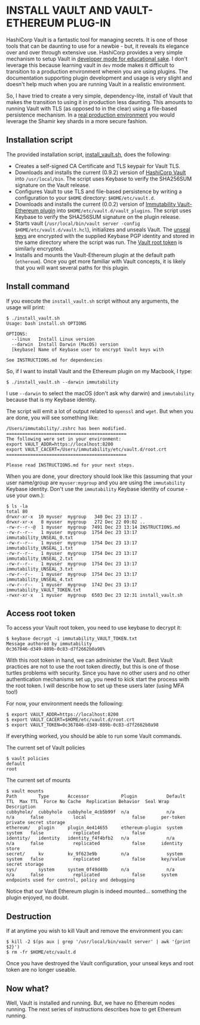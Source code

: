 # INSTALL VAULT AND VAULT-ETHEREUM PLUG-IN

HashiCorp Vault is a fantastic tool for managing secrets. It is one of those tools that can be daunting to use for a newbie - but, it reveals its elegance over and over through extensive use. HashiCorp provides a very simple mechanism to setup Vault in [developer mode for educational sake](https://www.vaultproject.io/docs/concepts/dev-server.html). I don't leverage this because learning vault in `dev` mode makes it difficult to transition to a production environment wherein you are using plugins. The documentation supporting plugin development and usage is very slight and doesn't help much when you are running Vault in a realistic environment.

So, I have tried to create a very simple, dependency-lite, install of Vault that makes the transition to using it in production less daunting. This amounts to running Vault with TLS (as opposed to in the clear) using a file-based persistence mechanism. In a [real production environment](https://www.vaultproject.io/guides/production.html) you would leverage the Shamir key shards in a more secure fashion.

## Installation script

The provided installation script, [install_vault.sh](/scripts/install_vault.sh), does the following:

* Creates a self-signed CA Certificate and TLS keypair for Vault TLS.
* Downloads and installs the current (0.9.2) version of [HashiCorp Vault](https://www.vaultproject.io/downloads.html) into `/usr/local/bin`. The script uses Keybase to verify the SHA256SUM signature on the Vault release.
* Configures Vault to use TLS and file-based persistence by writing a configuration to your `$HOME` directory: `$HOME/etc/vault.d`.
* Downloads and installs the current (0.0.2) version of [Immutability Vault-Ethereum plugin](https://github.com/immutability-io/vault-ethereum/releases) into `$HOME/etc/vault.d/vault_plugins`. The script uses Keybase to verify the SHA256SUM signature on the plugin release.
* Starts vault (`/usr/local/bin/vault server -config $HOME/etc/vault.d/vault.hcl`), initializes and unseals Vault. The [unseal keys](https://www.vaultproject.io/docs/concepts/seal.html) are encrypted with the supplied Keybase PGP identity and stored in the same directory where the script was run. The [Vault root token](https://www.vaultproject.io/docs/concepts/tokens.html#root-tokens) is similarly encrypted.
* Installs and mounts the Vault-Ethereum plugin at the default path (`ethereum`). Once you get more familiar with Vault concepts, it is likely that you will want several paths for this plugin.

## Install command

If you execute the `install_vault.sh` script without any arguments, the usage will print:

```
$ ./install_vault.sh
Usage: bash install.sh OPTIONS

OPTIONS:
  --linux	Install Linux version
  --darwin	Install Darwin (MacOS) version
  [keybase]	Name of Keybase user to encrypt Vault keys with

See INSTRUCTIONS.md for dependencies
```

So, if I want to install Vault and the Ethereum plugin on my Macbook, I type:

```
$ ./install_vault.sh --darwin immutability
```

I use `--darwin` to select the macOS (don't ask why darwin) and `immutability` because that is my Keybase identity.

The script will emit a lot of output related to `openssl` and `wget`. But when you are done, you will see something like:

```
/Users/immutability/.zshrc has been modified.
=============================================
The following were set in your environment:
export VAULT_ADDR=https://localhost:8200
export VAULT_CACERT=/Users/immutability/etc/vault.d/root.crt
=============================================

Please read INSTRUCTIONS.md for your next steps.

```
When you are done, your directory should look like this (assuming that your user name/group are `myuser:mygroup` and you are using the `immutability` Keybase identity. Don't use the `immutability` Keybase identity of course - use your own.):

```
$ ls -la
total 80
drwxr-xr-x  10 myuser  mygroup   340 Dec 23 13:17 .
drwxr-xr-x   8 myuser  mygroup   272 Dec 22 09:02 ..
-rw-r--r--@  1 myuser  mygroup  7491 Dec 23 13:14 INSTRUCTIONS.md
-rw-r--r--   1 myuser  mygroup  1754 Dec 23 13:17 immutability_UNSEAL_0.txt
-rw-r--r--   1 myuser  mygroup  1754 Dec 23 13:17 immutability_UNSEAL_1.txt
-rw-r--r--   1 myuser  mygroup  1754 Dec 23 13:17 immutability_UNSEAL_2.txt
-rw-r--r--   1 myuser  mygroup  1754 Dec 23 13:17 immutability_UNSEAL_3.txt
-rw-r--r--   1 myuser  mygroup  1754 Dec 23 13:17 immutability_UNSEAL_4.txt
-rw-r--r--   1 myuser  mygroup  1742 Dec 23 13:17 immutability_VAULT_TOKEN.txt
-rwxr-xr-x   1 myuser  mygroup  6503 Dec 23 12:31 install_vault.sh
```

## Access root token

To access your Vault root token, you need to use keybase to decrypt it:

```
$ keybase decrypt -i immutability_VAULT_TOKEN.txt
Message authored by immutability
0c367846-d349-889b-0c83-d7f2662b0a98%

```
With this root token in hand, we can administer the Vault. Best Vault practices are not to use the root token directly, but this is one of those turtles problems with security. Since you have no other users and no other authentication mechanisms set up, you need to kick start the process with the root token. I will describe how to set up these users later (using MFA too!)

For now, your environment needs the following:

```
$ export VAULT_ADDR=https://localhost:8200
$ export VAULT_CACERT=$HOME/etc/vault.d/root.crt
$ export VAULT_TOKEN=0c367846-d349-889b-0c83-d7f2662b0a98
```

If everything worked, you should be able to run some Vault commands.

The current set of Vault policies
```
$ vault policies
default
root
```

The current set of mounts
```
$ vault mounts
Path        Type       Accessor            Plugin           Default TTL  Max TTL  Force No Cache  Replication Behavior  Seal Wrap  Description
cubbyhole/  cubbyhole  cubbyhole_4cb5b99f  n/a              n/a          n/a      false           local                 false      per-token private secret storage
ethereum/   plugin     plugin_4e414655     ethereum-plugin  system       system   false           replicated            false
identity/   identity   identity_f4f4bfb2   n/a              n/a          n/a      false           replicated            false      identity store
secret/     kv         kv_9f623e9b         n/a              system       system   false           replicated            false      key/value secret storage
sys/        system     system_0f49d40b     n/a              n/a          n/a      false           replicated            false      system endpoints used for control, policy and debugging
```

Notice that our Vault Ethereum plugin is indeed mounted... something the plugin enjoyed, no doubt.

## Destruction

If at anytime you wish to kill Vault and remove the environment you can:

```
$ kill -2 $(ps aux | grep '/usr/local/bin/vault server' | awk '{print $2}')
$ rm -fr $HOME/etc/vault.d
```

Once you have destroyed the Vault configuration, your unseal keys and root token are no longer useable.

## Now what?

Well, Vault is installed and running. But, we have no Ethereum nodes running. The next series of instructions describes how to get Ethereum running.
